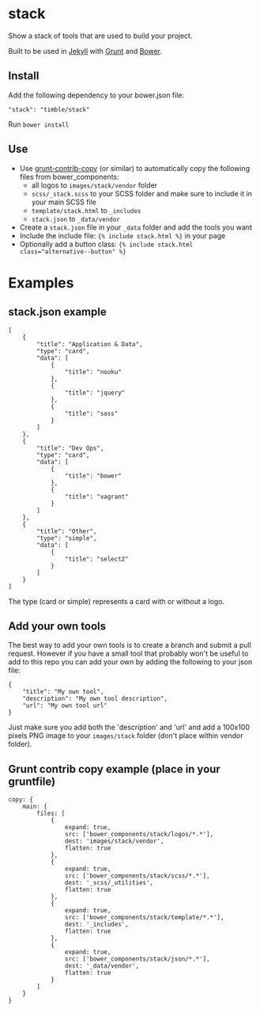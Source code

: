 stack
=====

Show a stack of tools that are used to build your project. 

Built to be used in [Jekyll](http://jekyllrb.com/) with [Grunt](http://gruntjs.com/) and [Bower](http://bower.io/).

Install
-------

Add the following dependency to your bower.json file:

```"stack": "timble/stack"```

Run `bower install`

Use
---

- Use [grunt-contrib-copy](https://github.com/gruntjs/grunt-contrib-copy) (or similar) to automatically copy the following files from bower_components:
    - all logos to `images/stack/vendor` folder
    - `scss/_stack.scss` to your SCSS folder and make sure to include it in your main SCSS file
    - `template/stack.html` to `_includes`
    - `stack.json` to `_data/vendor`
- Create a `stack.json` file in your `_data` folder and add the tools you want
- Include the include file: `{% include stack.html %}` in your page
- Optionally add a button class: `{% include stack.html class="alternative--button" %}`

Examples
========

stack.json example
------------------

```
[
    {
        "title": "Application & Data",
        "type": "card",
        "data": [
            {
                "title": "nooku"
            },
            {
                "title": "jquery"
            },
            {
                "title": "sass"
            }
        ]
    },
    {
        "title": "Dev Ops",
        "type": "card",
        "data": [
            {
                "title": "bower"
            },
            {
                "title": "vagrant"
            }
        ]
    },
    {
        "title": "Other",
        "type": "simple",
        "data": [
            {
                "title": "select2"
            }
        ]
    }
]
```

The type (card or simple) represents a card with or without a logo.

Add your own tools
------------------

The best way to add your own tools is to create a branch and submit a pull request. However if you have a small tool that probably won't be useful to add to this repo you can add your own by adding the following to your json file:

```
{
    "title": "My own tool",
    "description": "My own tool description",
    "url": "My own tool url"
}
```

Just make sure you add both the 'description' and 'url' and add a 100x100 pixels PNG image to your `images/stack` folder (don't place within vendor folder).

Grunt contrib copy example (place in your gruntfile)
----------------------------------------------------

```
copy: {
    main: {
        files: [
            {
                expand: true,
                src: ['bower_components/stack/logos/*.*'],
                dest: 'images/stack/vendor',
                flatten: true
            },
            {
                expand: true,
                src: ['bower_components/stack/scss/*.*'],
                dest: '_scss/_utilities',
                flatten: true
            },
            {
                expand: true,
                src: ['bower_components/stack/template/*.*'],
                dest: '_includes',
                flatten: true
            },
            {
                expand: true,
                src: ['bower_components/stack/json/*.*'],
                dest: '_data/vendor',
                flatten: true
            }
        ]
    }
}
```